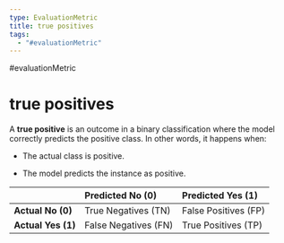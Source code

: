 ```yaml
---
type: EvaluationMetric
title: true positives
tags:
  - "#evaluationMetric"
---
```

#evaluationMetric 
# true positives

A **true positive** is an outcome in a binary classification where the model correctly predicts the positive class. In other words, it happens when:

- The actual class is positive.

- The model predicts the instance as positive.



|                    | Predicted No (0)     | Predicted Yes (1)    |
| :----------------- | :------------------- | :------------------- |
| **Actual No (0)**  | True Negatives (TN)  | False Positives (FP) |
| **Actual Yes (1)** | False Negatives (FN) | True Positives (TP)  |
